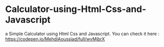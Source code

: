 # Calculator-using-Html-Css-and-Javascript
a Simple Calculator using Html Css and Javascript.
You can check it here : https://codepen.io/MehdiAoussiad/full/wvMjbrX
